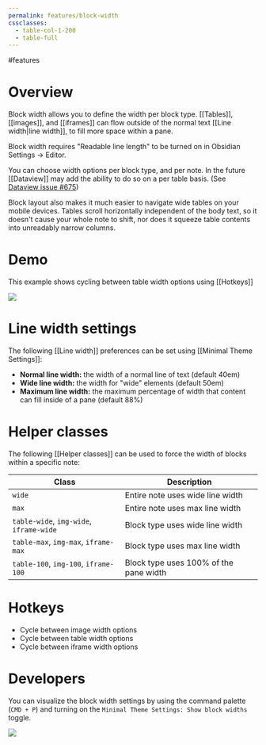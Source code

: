 ```yaml
---
permalink: features/block-width
cssclasses:
  - table-col-1-200
  - table-full
---
```


#features

# Overview

Block width allows you to define the width per block type. [[Tables]], [[images]], and [[iframes]] can flow outside of the normal text [[Line width|line width]], to fill more space within a pane. 

Block width requires "Readable line length" to be turned on in Obsidian Settings → Editor.

You can choose width options per block type, and per note. In the future [[Dataview]] may add the ability to do so on a per table basis. (See [Dataview issue #675](https://github.com/blacksmithgu/obsidian-dataview/issues/675))

Block layout also makes it much easier to navigate wide tables on your mobile devices. Tables scroll horizontally independent of the body text, so it doesn't cause your whole note to shift, nor does it squeeze table contents into unreadably narrow columns.

# Demo

This example shows cycling between table width options using [[Hotkeys]]

![](https://user-images.githubusercontent.com/10565871/147195354-51ed225b-7d25-4fbc-8483-4bb978e2fdf2.gif)

# Line width settings

The following [[Line width]] preferences can be set using [[Minimal Theme Settings]]:

- **Normal line width:** the width of a normal line of text (default 40em)
- **Wide line width:** the width for "wide" elements (default 50em)
- **Maximum line width:** the maximum percentage of width that content can fill inside of a pane (default 88%)

# Helper classes

The following [[Helper classes]] can be used to force the width of blocks within a specific note:

| Class                                   | Description                            |
| --------------------------------------- | -------------------------------------- |
| `wide`                                  | Entire note uses wide line width       |
| `max`                                   | Entire note uses max line width        |
| `table-wide`, `img-wide`, `iframe-wide` | Block type uses wide line width        |
| `table-max`, `img-max`, `iframe-max`    | Block type uses max line width         |
| `table-100`, `img-100`, `iframe-100`    | Block type uses 100% of the pane width |

# Hotkeys

- Cycle between image width options
- Cycle between table width options
- Cycle between iframe width options

# Developers

You can visualize the block width settings by using the command palette (`CMD + P`) and turning on the `Minimal Theme Settings: Show block widths` toggle.

![](https://camo.githubusercontent.com/ecc45faa61bb01128193dfd44a4519611f084bba13da081dd68c4f79d7ae2552/68747470733a2f2f6b65702d6c6f672e73332d75732d776573742d322e616d617a6f6e6177732e636f6d2f6d696e696d616c2d646576746f6f6c732d6578616d706c652e706e67#interface)